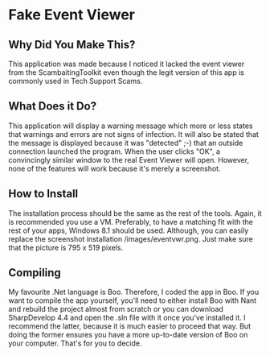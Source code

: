 # Fake Event Viewer

## Why Did You Make This?
This application was made because I noticed it lacked the event viewer from the ScambaitingToolkit even though the legit version of this app
is commonly used in Tech Support Scams.

## What Does it Do?
This application will display a warning message which more or less states that warnings and errors are not signs of infection. It will also
be stated that the message is displayed because it was "detected" ;-) that an outside connection launched the program. When the user clicks
"OK", a convincingly similar window to the real Event Viewer will open. However, none of the features will work because it's merely a
screenshot.

## How to Install
The installation process should be the same as the rest of the tools. Again, it is recommended you use a VM.
Preferably, to have a matching fit with the rest of your apps, Windows 8.1 should be used. Although, you can easily replace the screenshot installation
/images/eventvwr.png. Just make sure that the picture is 795 x 519 pixels.

## Compiling
My favourite .Net language is Boo. Therefore, I coded the app in Boo. If you want to compile the app yourself, you'll need to either install Boo with
Nant and rebuild the project almost from scratch or you can download SharpDevelop 4.4 and open the .sln file with it once you've installed it.
I recommend the latter, because it is much easier to proceed that way. But doing the former ensures you have a more up-to-date version of Boo on your
computer. That's for you to decide.